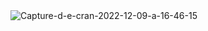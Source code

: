
<img src="https://i.ibb.co/f1Kn7yY/Capture-d-e-cran-2022-12-09-a-16-46-15.png" alt="Capture-d-e-cran-2022-12-09-a-16-46-15" border="0">
